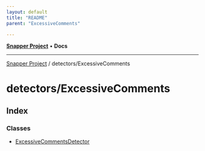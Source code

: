 ```yaml
---
layout: default
title: "README"
parent: "ExcessiveComments"

---
```

[**Snapper Project**](../../README.md) • **Docs**

***

[Snapper Project](../../README.md) / detectors/ExcessiveComments

# detectors/ExcessiveComments

## Index

### Classes

- [ExcessiveCommentsDetector](classes/ExcessiveCommentsDetector.md)
